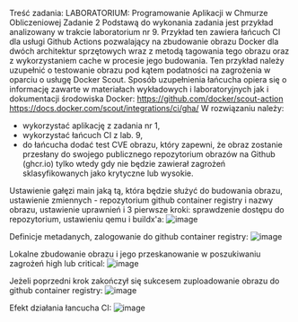Treść zadania:
LABORATORIUM: Programowanie Aplikacji w Chmurze Obliczeniowej
Zadanie 2
Podstawą do wykonania zadania jest przykład analizowany w trakcie laboratorium nr 9. Przykład ten
zawiera łańcuch CI dla usługi Github Actions pozwalający na zbudowanie obrazu Docker dla dwóch
architektur sprzętowych wraz z metodą tagowania tego obrazu oraz z wykorzystaniem cache
w procesie jego budowania.
Ten przykład należy uzupełnić o testowanie obrazu pod kątem podatności na zagrożenia w oparciu
o usługę Docker Scout. Sposób uzupełnienia łańcucha opiera się o informację zawarte w materiałach
wykładowych i laboratoryjnych jak i dokumentacji środowiska Docker:
https://github.com/docker/scout-action
https://docs.docker.com/scout/integrations/ci/gha/
W rozwiązaniu należy:
- wykorzystać aplikację z zadania nr 1,
- wykorzystać łańcuch CI z lab. 9,
- do łańcucha dodać test CVE obrazu, który zapewni, że obraz zostanie przesłany do swojego
publicznego repozytorium obrazów na Github (ghcr.io) tylko wtedy gdy nie będzie zawierał zagrożeń
sklasyfikowanych jako krytyczne lub wysokie.

Ustawienie gałęzi main jaką tą, która będzie służyć do budowania obrazu, ustawienie zmiennych - repozytorium github container registry i nazwy obrazu, ustawienie uprawnień i 3 pierwsze kroki:
sprawdzenie dostępu do repozytorium, ustawieniu qemu i buildx'a:
![image](https://github.com/raver1509/PAwChoz2/assets/36925740/f0cc5567-bbdc-4881-a5f9-712aed7116c0)

Definicje metadanych, zalogowanie do github container registry:
![image](https://github.com/raver1509/PAwChoz2/assets/36925740/a1ff767f-6105-4e39-a540-68dd6256cb16)

Lokalne zbudowanie obrazu i jego przeskanowanie w poszukiwaniu zagrożeń high lub critical:
![image](https://github.com/raver1509/PAwChoz2/assets/36925740/73ae1435-999e-4d44-9a08-8af0ebd6dc73)

Jeżeli poprzedni krok zakończył się sukcesem zuploadowanie obrazu do github container registry:
![image](https://github.com/raver1509/PAwChoz2/assets/36925740/76c8eaf5-0726-4b28-afdf-760d21eb68b8)

Efekt działania łancucha CI:
![image](https://github.com/raver1509/PAwChoz2/assets/36925740/73e024c1-2537-4bdd-90a0-99c96ac745c3)
